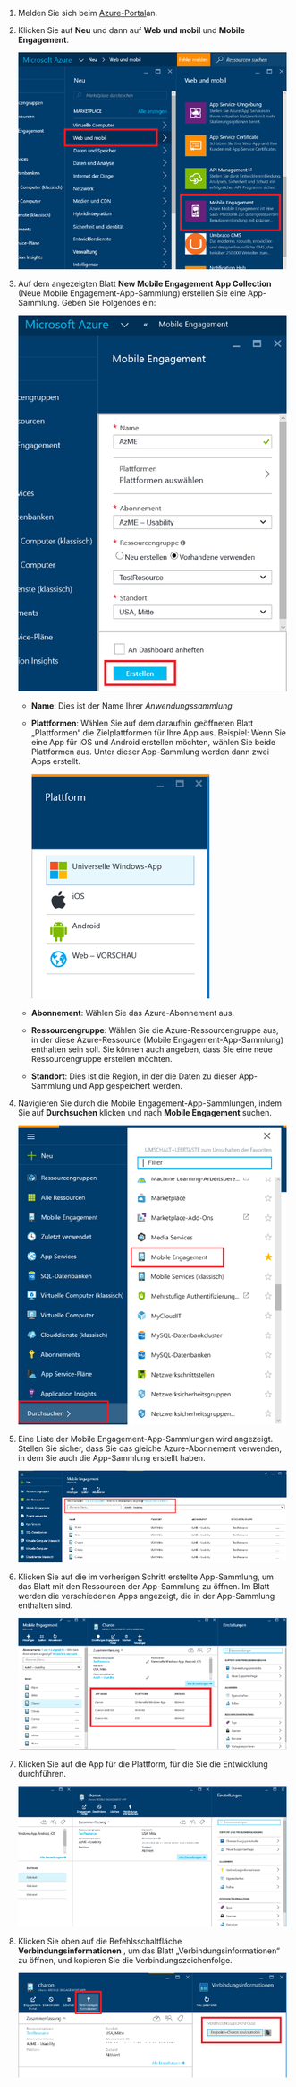 
1. Melden Sie sich beim [Azure-Portal](https://portal.azure.com)an.
2. Klicken Sie auf **Neu** und dann auf **Web und mobil** und **Mobile Engagement**.
   
    ![](./media/mobile-engagement-create-app-in-portal-new/browse-azme-extension.png)
3. Auf dem angezeigten Blatt **New Mobile Engagement App Collection** (Neue Mobile Engagement-App-Sammlung) erstellen Sie eine App-Sammlung. Geben Sie Folgendes ein:
   
    ![](./media/mobile-engagement-create-app-in-portal-new/new-azme-app.png)
   
   * **Name**: Dies ist der Name Ihrer *Anwendungssammlung* 
   * **Plattformen**: Wählen Sie auf dem daraufhin geöffneten Blatt „Plattformen“ die Zielplattformen für Ihre App aus. Beispiel: Wenn Sie eine App für iOS und Android erstellen möchten, wählen Sie beide Plattformen aus. Unter dieser App-Sammlung werden dann zwei Apps erstellt. 
     
      ![](./media/mobile-engagement-create-app-in-portal-new/choose-platform.png)
   * **Abonnement**: Wählen Sie das Azure-Abonnement aus. 
   * **Ressourcengruppe**: Wählen Sie die Azure-Ressourcengruppe aus, in der diese Azure-Ressource (Mobile Engagement-App-Sammlung) enthalten sein soll. Sie können auch angeben, dass Sie eine neue Ressourcengruppe erstellen möchten.  
   * **Standort**: Dies ist die Region, in der die Daten zu dieser App-Sammlung und App gespeichert werden.
4. Navigieren Sie durch die Mobile Engagement-App-Sammlungen, indem Sie auf **Durchsuchen** klicken und nach **Mobile Engagement** suchen.
   
    ![](./media/mobile-engagement-create-app-in-portal-new/browse-mobile-engagement-menu.png)
5. Eine Liste der Mobile Engagement-App-Sammlungen wird angezeigt. Stellen Sie sicher, dass Sie das gleiche Azure-Abonnement verwenden, in dem Sie auch die App-Sammlung erstellt haben.
   
    ![](./media/mobile-engagement-create-app-in-portal-new/browse-mobile-engagement.png)
6. Klicken Sie auf die im vorherigen Schritt erstellte App-Sammlung, um das Blatt mit den Ressourcen der App-Sammlung zu öffnen. Im Blatt werden die verschiedenen Apps angezeigt, die in der App-Sammlung enthalten sind. 
   
    ![](./media/mobile-engagement-create-app-in-portal-new/mobile-engagement-app-collection.png)
7. Klicken Sie auf die App für die Plattform, für die Sie die Entwicklung durchführen. 
   
    ![](./media/mobile-engagement-create-app-in-portal-new/mobile-engagement-app.png)
8. Klicken Sie oben auf die Befehlsschaltfläche **Verbindungsinformationen** , um das Blatt „Verbindungsinformationen“ zu öffnen, und kopieren Sie die Verbindungszeichenfolge. 
   
    ![](./media/mobile-engagement-create-app-in-portal-new/app-connection-info.png)

